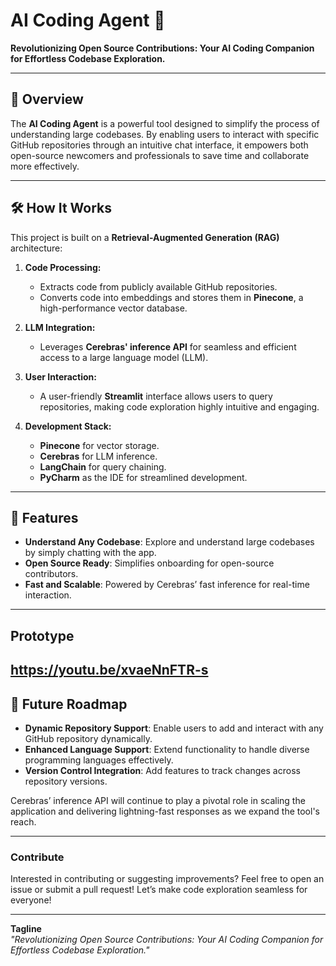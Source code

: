 # AI Coding Agent 🚀  
**Revolutionizing Open Source Contributions: Your AI Coding Companion for Effortless Codebase Exploration.**

---

## 📖 Overview  
The **AI Coding Agent** is a powerful tool designed to simplify the process of understanding large codebases. By enabling users to interact with specific GitHub repositories through an intuitive chat interface, it empowers both open-source newcomers and professionals to save time and collaborate more effectively.

---

## 🛠️ How It Works  
This project is built on a **Retrieval-Augmented Generation (RAG)** architecture:  

1. **Code Processing:**  
   - Extracts code from publicly available GitHub repositories.  
   - Converts code into embeddings and stores them in **Pinecone**, a high-performance vector database.  

2. **LLM Integration:**  
   - Leverages **Cerebras' inference API** for seamless and efficient access to a large language model (LLM).  

3. **User Interaction:**  
   - A user-friendly **Streamlit** interface allows users to query repositories, making code exploration highly intuitive and engaging.  

4. **Development Stack:**  
   - **Pinecone** for vector storage.  
   - **Cerebras** for LLM inference.  
   - **LangChain** for query chaining.  
   - **PyCharm** as the IDE for streamlined development.  

---

## 🌟 Features  
- **Understand Any Codebase**: Explore and understand large codebases by simply chatting with the app.  
- **Open Source Ready**: Simplifies onboarding for open-source contributors.  
- **Fast and Scalable**: Powered by Cerebras’ fast inference for real-time interaction.  

---
## Prototype
https://youtu.be/xvaeNnFTR-s
---

## 🚀 Future Roadmap  
- **Dynamic Repository Support**: Enable users to add and interact with any GitHub repository dynamically.  
- **Enhanced Language Support**: Extend functionality to handle diverse programming languages effectively.  
- **Version Control Integration**: Add features to track changes across repository versions.  

Cerebras’ inference API will continue to play a pivotal role in scaling the application and delivering lightning-fast responses as we expand the tool's reach.

---

### Contribute  
Interested in contributing or suggesting improvements? Feel free to open an issue or submit a pull request! Let’s make code exploration seamless for everyone!  

--- 

**Tagline**  
*"Revolutionizing Open Source Contributions: Your AI Coding Companion for Effortless Codebase Exploration."*  
